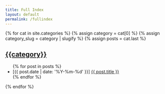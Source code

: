 ```yaml
---
title: Full Index
layout: default
permalink: /fullindex
---
```



{% for cat in site.categories %}
{% assign category = cat[0] %}
{% assign category_slug = category | slugify %}
{% assign posts = cat.last %}

<section class="sec">
    <h2 class="category-title" name="{{category_slug}}" id="{{category_slug}}">
        <a class="link-unstyled" href="#{{category_slug}}">
            {{category}}
        </a>
    </h2>
    <!--  -->
    <ul class="list-unstyled">
        {% for post in posts %}
          <li>
            <span class="created_at" datetime="{{ post.date | date: '%Y-%m-%d' }}">
                [{{ post.date | date: '%Y-%m-%d' }}]
            </span>
            <a href="{{  post.url | relative_url  }}">{{ post.title }} </a>
          </li>
        {% endfor %}
    </ul>
</section>
{% endfor %}
